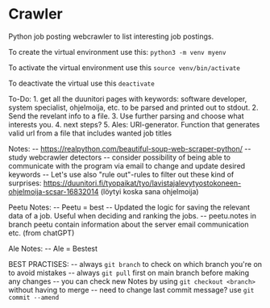 # Crawler
Python job posting webcrawler to list interesting job postings.

To create the virtual environment use this: `python3 -m venv myenv`

To activate the virtual environment use this `source venv/bin/activate`

To deactivate the virtual use this `deactivate`

To-Do:
	1. get all the duunitori pages with keywords: software developer, system specialist, ohjelmoija, etc. to be parsed and printed out to stdout.
	2. Send the revelant info to a file.
	3. Use further parsing and choose what interests you.
	4. next steps?
	5. Ales: URl-generator. Function that generates valid url from a file that includes wanted job titles


Notes:
--	https://realpython.com/beautiful-soup-web-scraper-python/
--	study webcrawler detectors
--	consider possibility of being able to communicate with the program via email to change and update desired keywords
-- Let's use also "rule out"-rules to filter out these kind of surprises: https://duunitori.fi/tyopaikat/tyo/lavistajalevytyostokoneen-ohjelmoija-scsar-16832014 (löytyi koska sana ohjelmoija)

Peetu Notes:
-- Peetu = best
-- Updated the logic for saving the relevant data of a job. Useful when deciding and ranking the jobs.
-- peetu.notes in branch peetu contain
information about the server email communication etc. (from chatGPT)

Ale Notes:
-- Ale = Bestest

BEST PRACTISES:
--	always `git branch` to check on which branch you're on to avoid mistakes
--	always `git pull` first on main branch before making any changes
--	you can check new Notes by using `git checkout <branch>` without having to merge
--	need to change last commit message? use `git commit --amend`